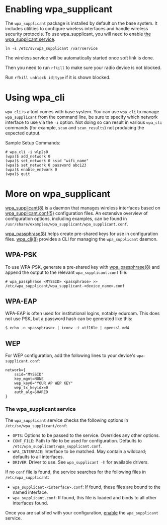 # Enabling wpa_supplicant

The `wpa_supplicant` package is installed by default on the base system. It
includes utilities to configure wireless interfaces and handle wireless security
protocols. To use wpa_supplicant, you will need to enable [the wpa_supplicant
service](#the-wpa_supplicant-service). 

`ln -s /etc/sv/wpa_supplicant /var/service`

The wireless service will be automatically started once soft link is done.

Then you need to run `rfkill` to make sure your radio device is not blocked.

Run `rfkill unblock id|type` if it is shown blocked.

# Using wpa_cli

`wpa_cli` is a tool comes with base system. You can use `wpa_cli` to manage `wpa_supplicant` from the command line, be sure
to specify which network interface to use via the `-i` option. Not doing so can result in various `wpa_cli` commands (for example, `scan` and
`scan_results`) not producing the expected output.

Sample Setup Commands:
```
# wpa_cli -i wlp2s0
(wpa)$ add_network 0
(wpa)$ set_network 0 ssid "wifi_name"
(wpa)$ set_network 0 password abc123
(wpa)$ enable_entwork 0
(wpa)$ quit
```

# More on wpa_supplicant

[wpa_supplicant(8)](https://man.voidlinux.org/wpa_supplicant.8) is a daemon that
manages wireless interfaces based on
[wpa_supplicant.conf(5)](https://man.voidlinux.org/wpa_supplicant.conf.5)
configuration files. An extensive overview of configuration options, including
examples, can be found in
`/usr/share/examples/wpa_supplicant/wpa_supplicant.conf`.

[wpa_passphrase(8)](https://man.voidlinux.org/wpa_passphrase.8) helps create
pre-shared keys for use in configuration files.
[wpa_cli(8)](https://man.voidlinux.org/wpa_cli.8) provides a CLI for managing
the `wpa_supplicant` daemon.

## WPA-PSK

To use WPA-PSK, generate a pre-shared key with
[wpa_passphrase(8)](https://man.voidlinux.org/wpa_passphrase.8) and append the
output to the relevant `wpa_supplicant.conf` file:

```
# wpa_passphrase <MYSSID> <passphrase> >> /etc/wpa_supplicant/wpa_supplicant-<device_name>.conf
```

## WPA-EAP

WPA-EAP is often used for institutional logins, notably eduroam. This does not
use PSK, but a password hash can be generated like this:

```
$ echo -n <passphrase> | iconv -t utf16le | openssl md4
```

## WEP

For WEP configuration, add the following lines to your device's
`wpa-supplicant.conf`:

```
network={
    ssid="MYSSID"
    key_mgmt=NONE
    wep_key0="YOUR AP WEP KEY"
    wep_tx_keyidx=0
    auth_alg=SHARED
}
```

### The wpa_supplicant service

The `wpa_supplicant` service checks the following options in
`/etc/sv/wpa_supplicant/conf`:

- `OPTS`: Options to be passed to the service. Overrides any other options.
- `CONF_FILE`: Path to file to be used for configuration. Defaults to
   `/etc/wpa_supplicant/wpa_supplicant.conf`.
- `WPA_INTERFACE`: Interface to be matched. May contain a wildcard; defaults to
   all interfaces.
- `DRIVER`: Driver to use. See `wpa_supplicant -h` for available drivers.

If no `conf` file is found, the service searches for the following files in
`/etc/wpa_supplicant`:

- `wpa_supplicant-<interface>.conf`: If found, these files are bound to the
   named interface.
- `wpa_supplicant.conf`: If found, this file is loaded and binds to all other
   interfaces found.

Once you are satisfied with your configuration,
[enable](../services/index.md#enabling-services) the `wpa_supplicant` service.



